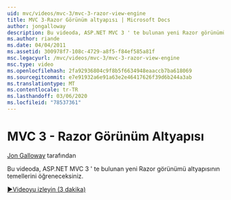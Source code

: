 ```yaml
---
uid: mvc/videos/mvc-3/mvc-3-razor-view-engine
title: MVC 3-Razor Görünüm altyapısı | Microsoft Docs
author: jongalloway
description: Bu videoda, ASP.NET MVC 3 ' te bulunan yeni Razor görünümü altyapısının temellerini öğreneceksiniz.
ms.author: riande
ms.date: 04/04/2011
ms.assetid: 300978f7-108c-4729-a8f5-f84ef585a81f
msc.legacyurl: /mvc/videos/mvc-3/mvc-3-razor-view-engine
msc.type: video
ms.openlocfilehash: 2fa92936804c9f8b5f6634948eaaccb7ba618069
ms.sourcegitcommit: e7e91932a6e91a63e2e46417626f39d6b244a3ab
ms.translationtype: MT
ms.contentlocale: tr-TR
ms.lasthandoff: 03/06/2020
ms.locfileid: "78537361"
---
```

# <a name="mvc-3---razor-view-engine"></a>MVC 3 - Razor Görünüm Altyapısı

[Jon Galloway](https://github.com/jongalloway) tarafından

Bu videoda, ASP.NET MVC 3 ' te bulunan yeni Razor görünümü altyapısının temellerini öğreneceksiniz.

[&#9654;Videoyu izleyin (3 dakika)](https://channel9.msdn.com/Blogs/ASP-NET-Site-Videos/mvc-3-razor-view-engine)
